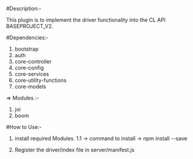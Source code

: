 #Description:-

This plugin is to implement the driver functionality into the CL API BASEPROJECT_V2.

#Dependencies:-
   1. bootstrap
   2. auth
   3. core-controller
   4. core-config
   5. core-services
   6. core-utility-functions
   7. core-models

=> Modules :-
   1. joi
   2. boom


#How to Use:-

1. install required Modules.
  1.1 -> command to install
      -> npm install <module-name> --save

2. Register the driver/index file in server/manifest.js
